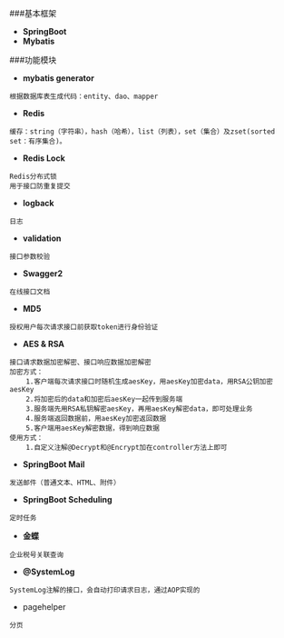 ###基本框架
* **SpringBoot**
* **Mybatis**

###功能模块
* **mybatis generator**
```
根据数据库表生成代码：entity、dao、mapper
```
* **Redis**
```
缓存：string（字符串），hash（哈希），list（列表），set（集合）及zset(sorted set：有序集合)。
```
* **Redis Lock**
```
Redis分布式锁
用于接口防重复提交
```
* **logback**
```
日志
```
* **validation**
```
接口参数校验
```
* **Swagger2**
```
在线接口文档
```
* **MD5**
```
授权用户每次请求接口前获取token进行身份验证
```
* **AES & RSA**
```
接口请求数据加密解密、接口响应数据加密解密
加密方式：
    1.客户端每次请求接口时随机生成aesKey，用aesKey加密data，用RSA公钥加密aesKey
    2.将加密后的data和加密后aesKey一起传到服务端
    3.服务端先用RSA私钥解密aesKey，再用aesKey解密data，即可处理业务
    4.服务端返回数据前，用aesKey加密返回数据
    5.客户端用aesKey解密数据，得到响应数据
使用方式：
    1.自定义注解@Decrypt和@Encrypt加在controller方法上即可
```
* **SpringBoot Mail**
```
发送邮件（普通文本、HTML、附件）
```
* **SpringBoot Scheduling**
```
定时任务
```
* **金蝶**
```
企业税号关联查询
```
* **@SystemLog**
```
SystemLog注解的接口，会自动打印请求日志，通过AOP实现的
```
* pagehelper
```
分页
```